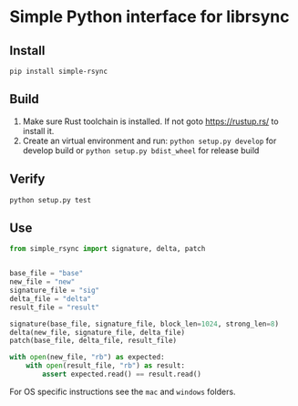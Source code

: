 # Simple Python interface for librsync

## Install

`pip install simple-rsync`

## Build

1. Make sure Rust toolchain is installed. If not goto https://rustup.rs/ to install it.
2. Create an virtual environment and run: `python setup.py develop` for develop build 
or `python setup.py bdist_wheel` for release build

## Verify

`python setup.py test`

## Use

```python
from simple_rsync import signature, delta, patch


base_file = "base"
new_file = "new"
signature_file = "sig"
delta_file = "delta"
result_file = "result"

signature(base_file, signature_file, block_len=1024, strong_len=8)
delta(new_file, signature_file, delta_file)
patch(base_file, delta_file, result_file)

with open(new_file, "rb") as expected:
    with open(result_file, "rb") as result:
        assert expected.read() == result.read()
```

For OS specific instructions see the `mac` and `windows` folders.
